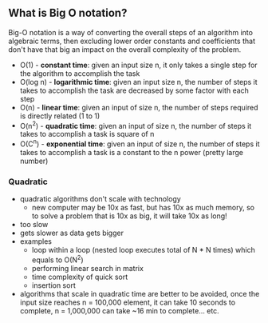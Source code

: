 ## What is Big O notation?

Big-O notation is a way of converting the overall steps of an algorithm into algebraic terms, then excluding lower order constants and coefficients that don't have that big an impact on the overall complexity of the problem.

- O(1) - **constant time**: given an input size n, it only takes a single step for the algorithm to accomplish the task
- O(log n) - **logarithmic time**: given an input size n, the number of steps it takes to accomplish the task are decreased by some factor with each step
- O(n) - **linear time**: given an input of size n, the number of steps required is directly related (1 to 1)
- O(n<sup>2</sup>) - **quadratic time**: given an input of size n, the number of steps it takes to accomplish a task is square of n
- O(C<sup>n</sup>) - **exponential time**: given an input of size n, the number of steps it takes to accomplish a task is a constant to the n power (pretty large number)


### Quadratic
- quadratic algorithms don't scale with technology
  - new computer may be 10x as fast, but has 10x as much memory, so to solve a problem that is 10x as big, it will take 10x as long!
- too slow
- gets slower as data gets bigger
- examples
  - loop within a loop (nested loop executes total of N * N times) which equals to O(N<sup>2</sup>)
  - performing linear search in matrix
  - time complexity of quick sort
  - insertion sort
- algorithms that scale in quadratic time are better to be avoided, once the input size reaches n = 100,000 element, it can take 10 seconds to complete, n = 1,000,000 can take ~16 min to complete... etc.
